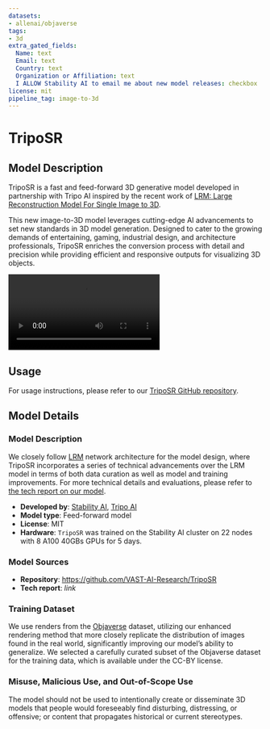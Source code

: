 ```yaml
---
datasets:
- allenai/objaverse
tags:
- 3d
extra_gated_fields:
  Name: text
  Email: text
  Country: text
  Organization or Affiliation: text
  I ALLOW Stability AI to email me about new model releases: checkbox
license: mit
pipeline_tag: image-to-3d
---
```

# TripoSR

## Model Description

TripoSR is a fast and feed-forward 3D generative model developed in partnership with Tripo AI inspired by the recent work of [LRM: Large Reconstruction Model For Single Image to 3D](https://arxiv.org/abs/2311.04400).

This new image-to-3D model leverages cutting-edge AI advancements to set new standards in 3D model generation. Designed to cater to the growing demands of entertaining, gaming, industrial design, and architecture professionals, TripoSR enriches the conversion process with detail and precision while providing efficient and responsive outputs for visualizing 3D objects.

![row01](figures/output_examples.mov)

## Usage

For usage instructions, please refer to our [TripoSR GitHub repository](https://github.com/VAST-AI-Research/TripoSR).

## Model Details

### Model Description

We closely follow [LRM](https://arxiv.org/abs/2311.04400) network architecture for the model design, where TripoSR incorporates a series of technical advancements over the LRM model in terms of both data curation as well as model and training improvements. For more technical details and evaluations, please refer to [the tech report on our model](link).

* **Developed by**: [Stability AI](https://stability.ai/), [Tripo AI](https://tripo3d.ai/)
* **Model type**: Feed-forward model
* **License**: MIT
* **Hardware**: `TripoSR` was trained on the Stability AI cluster on 22 nodes with 8 A100 40GBs GPUs for 5 days.

### Model Sources

* **Repository**: https://github.com/VAST-AI-Research/TripoSR
* **Tech report**: *link*

### Training Dataset

We use renders from the [Objaverse](https://objaverse.allenai.org/objaverse-1.0) dataset, utilizing our enhanced rendering method that more closely replicate the distribution of images found in the real world, significantly improving our model’s ability to generalize. We selected a carefully curated subset of the Objaverse dataset for the training data, which is available under the CC-BY license. 


### Misuse, Malicious Use, and Out-of-Scope Use

The model should not be used to intentionally create or disseminate 3D models that people would foreseeably find disturbing, distressing, or offensive; or content that propagates historical or current stereotypes.